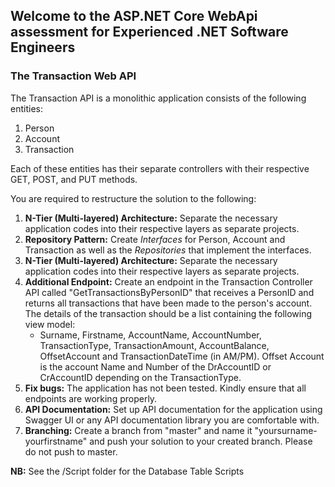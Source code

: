 ﻿## Welcome to the ASP.NET Core WebApi assessment for Experienced .NET Software Engineers
### The Transaction Web API
The Transaction API is a monolithic application consists of the following entities:

1.  Person
2.  Account
3.  Transaction

Each of these entities has their separate controllers with their respective GET, POST, and PUT methods.

You are required to restructure the solution to the following:

1.  **N-Tier (Multi-layered) Architecture:** Separate the necessary application codes into their respective layers as separate projects.
2.  **Repository Pattern:** Create _Interfaces_ for Person, Account and Transaction as well as the _Repositories_ that implement the interfaces.
3.  **N-Tier (Multi-layered) Architecture:** Separate the necessary application codes into their respective layers as separate projects.
4.  **Additional Endpoint:** Create an endpoint in the Transaction Controller API called "GetTransactionsByPersonID" that receives a PersonID and returns all transactions that have been made to the person's account. The details of the transaction should be a list containing the following view model:
    *   Surname, Firstname, AccountName, AccountNumber, TransactionType, TransactionAmount, AccountBalance, OffsetAccount and TransactionDateTime (in AM/PM). Offset Account is the account Name and Number of the DrAccountID or CrAccountID depending on the TransactionType.
5.  **Fix bugs:** The application has not been tested. Kindly ensure that all endpoints are working properly.
6. **API Documentation:** Set up API documentation for the application using Swagger UI or any API documentation library you are comfortable with. 
7.  **Branching:** Create a branch from "master" and name it "yoursurname-yourfirstname" and push your solution to your created branch. Please do not push to master.

**NB:** See the /Script folder for the Database Table Scripts